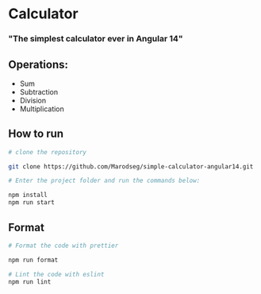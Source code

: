 # Calculator

### "The simplest calculator ever in Angular 14"

## Operations:

- Sum
- Subtraction
- Division
- Multiplication

## How to run

```bash
# clone the repository

git clone https://github.com/Marodseg/simple-calculator-angular14.git

# Enter the project folder and run the commands below:

npm install
npm run start
```
## Format

```bash
# Format the code with prettier

npm run format

# Lint the code with eslint
npm run lint
```
